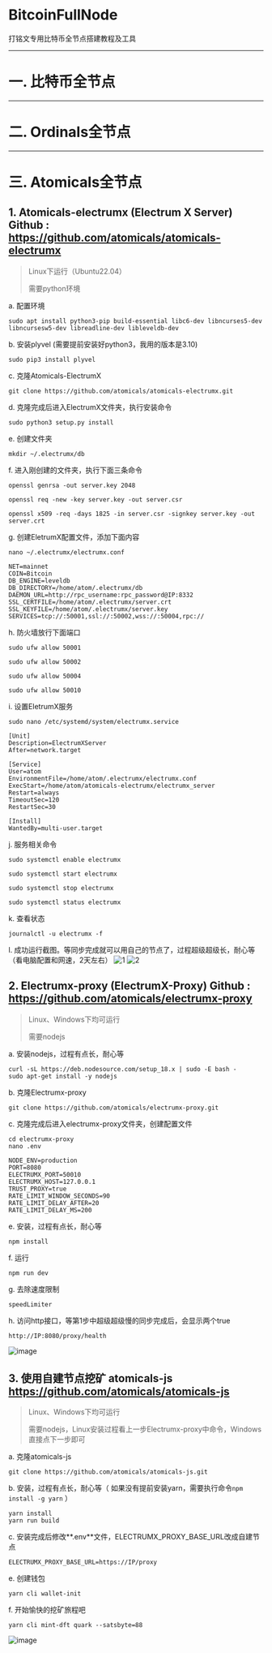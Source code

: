 # BitcoinFullNode

打铭文专用比特币全节点搭建教程及工具

---

# 一. 比特币全节点

---

# 二. Ordinals全节点

---

# 三. Atomicals全节点
## 1. Atomicals-electrumx (Electrum X Server) Github : https://github.com/atomicals/atomicals-electrumx
>Linux下运行（Ubuntu22.04）
>
>需要python环境

a. 配置环境
```
sudo apt install python3-pip build-essential libc6-dev libncurses5-dev libncursesw5-dev libreadline-dev libleveldb-dev
```
   
b. 安装plyvel (需要提前安装好python3，我用的版本是3.10)
```
sudo pip3 install plyvel
``` 

c. 克隆Atomicals-ElectrumX
```
git clone https://github.com/atomicals/atomicals-electrumx.git
```

d. 克隆完成后进入ElectrumX文件夹，执行安装命令
```
sudo python3 setup.py install
```

e. 创建文件夹
```
mkdir ~/.electrumx/db
```

f. 进入刚创建的文件夹，执行下面三条命令
```
openssl genrsa -out server.key 2048

openssl req -new -key server.key -out server.csr

openssl x509 -req -days 1825 -in server.csr -signkey server.key -out server.crt
```

g. 创建EletrumX配置文件，添加下面内容
```
nano ~/.electrumx/electrumx.conf

NET=mainnet
COIN=Bitcoin
DB_ENGINE=leveldb
DB_DIRECTORY=/home/atom/.electrumx/db
DAEMON_URL=http://rpc_username:rpc_password@IP:8332
SSL_CERTFILE=/home/atom/.electrumx/server.crt
SSL_KEYFILE=/home/atom/.electrumx/server.key
SERVICES=tcp://:50001,ssl://:50002,wss://:50004,rpc://
```

h. 防火墙放行下面端口
```
sudo ufw allow 50001

sudo ufw allow 50002
   
sudo ufw allow 50004

sudo ufw allow 50010
```

i. 设置EletrumX服务
```
sudo nano /etc/systemd/system/electrumx.service

[Unit]
Description=ElectrumXServer
After=network.target

[Service]
User=atom
EnvironmentFile=/home/atom/.electrumx/electrumx.conf
ExecStart=/home/atom/atomicals-electrumx/electrumx_server
Restart=always
TimeoutSec=120
RestartSec=30

[Install]
WantedBy=multi-user.target
```

j. 服务相关命令
```
sudo systemctl enable electrumx

sudo systemctl start electrumx

sudo systemctl stop electrumx

sudo systemctl status electrumx
```

k. 查看状态
```
journalctl -u electrumx -f
```

l. 成功运行截图。等同步完成就可以用自己的节点了，过程超级超级长，耐心等（看电脑配置和网速，2天左右）
![1](https://github.com/vjingbi/BitcoinFullNode/assets/41134585/56ebc20e-38e4-4e8e-8771-c49ec748c423)
![2](https://github.com/vjingbi/BitcoinFullNode/assets/41134585/10c07ec4-e842-484a-bec4-2d9c4e686d7c)



## 2. Electrumx-proxy (ElectrumX-Proxy)  Github : https://github.com/atomicals/electrumx-proxy

>Linux、Windows下均可运行
>
>需要nodejs

a. 安装nodejs，过程有点长，耐心等
```
curl -sL https://deb.nodesource.com/setup_18.x | sudo -E bash -
sudo apt-get install -y nodejs
```

b. 克隆Electrumx-proxy
```
git clone https://github.com/atomicals/electrumx-proxy.git
```

c. 克隆完成后进入electrumx-proxy文件夹，创建配置文件
```
cd electrumx-proxy
nano .env

NODE_ENV=production
PORT=8080
ELECTRUMX_PORT=50010
ELECTRUMX_HOST=127.0.0.1
TRUST_PROXY=true
RATE_LIMIT_WINDOW_SECONDS=90
RATE_LIMIT_DELAY_AFTER=20
RATE_LIMIT_DELAY_MS=200
```

e. 安装，过程有点长，耐心等
```
npm install
```

f. 运行
```
npm run dev
```

g. 去除速度限制
```
speedLimiter
```

h. 访问http接口，等第1步中超级超级慢的同步完成后，会显示两个true
```
http://IP:8080/proxy/health
```
![image](https://github.com/vjingbi/BitcoinFullNode/assets/41134585/02b6cfb6-a35a-4155-89f8-fbaac480f4ab)

## 3. 使用自建节点挖矿 atomicals-js https://github.com/atomicals/atomicals-js

>Linux、Windows下均可运行
>
>需要nodejs，Linux安装过程看上一步Electrumx-proxy中命令，Windows直接点下一步即可

a. 克隆atomicals-js
```
git clone https://github.com/atomicals/atomicals-js.git
```

b. 安装，过程有点长，耐心等（ 如果没有提前安装yarn，需要执行命令`npm install -g yarn` ）
```
yarn install
yarn run build
```

c. 安装完成后修改**.env**文件，ELECTRUMX_PROXY_BASE_URL改成自建节点
```
ELECTRUMX_PROXY_BASE_URL=https://IP/proxy
```

e. 创建钱包
```
yarn cli wallet-init
```

f. 开始愉快的挖矿旅程吧
```
yarn cli mint-dft quark --satsbyte=88
```
![image](https://github.com/vjingbi/BitcoinFullNode/assets/41134585/101c5a6c-7bbd-491a-af81-5776dda9ef33)
